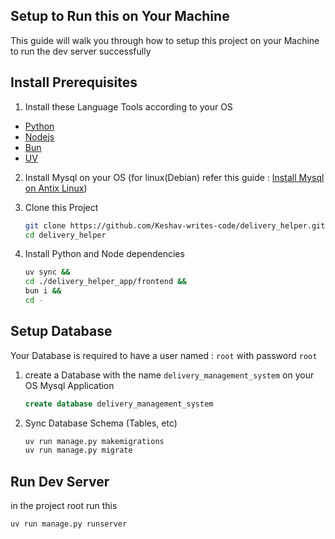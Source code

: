 ## Setup to Run this on Your Machine

This guide will walk you through how to setup this project on your Machine to run the dev server successfully

## Install Prerequisites

1. Install these Language Tools according to your OS

- [ Python ](https://www.python.org/)
- [ Nodejs ](https://nodejs.org/en)
- [ Bun ](https://nodejs.org/en)
- [ UV](https://docs.astral.sh/uv/getting-started/installation/)

2. Install Mysql on your OS (for linux(Debian) refer this guide : [Install Mysql on Antix Linux](https://keshav.is-a.dev/FreqKnow/linux/mysql-setup-on-antix/))
3. Clone this Project

   ```sh
   git clone https://github.com/Keshav-writes-code/delivery_helper.git
   cd delivery_helper
   ```

4. Install Python and Node dependencies

   ```sh
   uv sync &&
   cd ./delivery_helper_app/frontend &&
   bun i &&
   cd -
   ```

## Setup Database

Your Database is required to have a user named : `root` with password `root`

1. create a Database with the name `delivery_management_system` on your OS Mysql Application

   ```sql
   create database delivery_management_system
   ```

2. Sync Database Schema (Tables, etc)

   ```sh
   uv run manage.py makemigrations
   uv run manage.py migrate
   ```

## Run Dev Server

in the project root run this

```sh
uv run manage.py runserver
```
